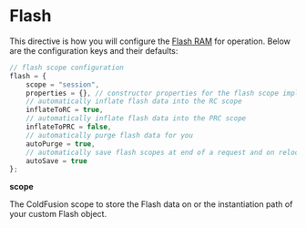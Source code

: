 # Flash

This directive is how you will configure the [Flash RAM](../../flash_ram/flash_ram.md) for operation.  Below are the configuration keys and their defaults:

```js
// flash scope configuration
flash = {
	scope = "session",
	properties = {}, // constructor properties for the flash scope implementation
	// automatically inflate flash data into the RC scope
	inflateToRC = true, 
	// automatically inflate flash data into the PRC scope
	inflateToPRC = false, 
	// automatically purge flash data for you
	autoPurge = true, 
	// automatically save flash scopes at end of a request and on relocations.
	autoSave = true 
};
```

**scope**

The ColdFusion scope to store the Flash data on or the instantiation path of your custom Flash object.

